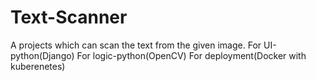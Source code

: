 # Text-Scanner
A projects which can scan the text from the given image. For UI-python(Django) For logic-python(OpenCV) For deployment(Docker with kuberenetes)
